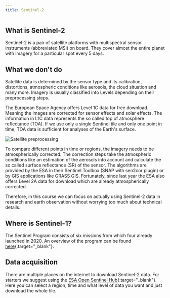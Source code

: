 ```yaml
---
title: Sentinel-2
---
```


## What is Sentinel-2

Sentinel-2 is a pair of satellite platforms with multispectral sensor instruments (abbreviated MSI) on board.
They cover almost the entire planet with imagery for a particular spot every 5 days.


## What we don't do

Satellite data is determined by the sensor type and its calibration, distortions, atmospheric conditions like aerosols, the cloud situation and many more.
Imagery is usually classified into Levels depending on their preprocessing steps.

The European Space Agency offers Level 1C data for free download. Meaning the images are corrected for sensor effects and solar effects. The information in L1C data represents the so called top of atmosphere reflectance (TOA). If we use only a single Sentinel tile and only one point in time, TOA data is sufficient for analyses of the Earth's surface.

![Satellite preprocessing](https://www.researchgate.net/profile/Aurelie_Shapiro/publication/324537528/figure/fig10/AS:631598747746307@1527596284067/An-overview-of-multispectral-satellite-imagery-processing-steps_W640.jpg) 

To compare different points in time or regions, the imagery needs to be atmospherically corrected. The correction steps take the atmospheric conditions like an estimation of the aerosols into account and calculate the so called surface reflectance (SR) of the sensor. 
The algorithms are provided by the ESA in their Sentinel Toolbox (SNAP with sen2cor plugin) or by GIS applications like GRASS GIS.
Fortunately, since last year the ESA also offers Level 2A data for download which are already atmospherically corrected.   


Therefore, in this course we can focus on actually using Sentinel-2 data in research and earth observation without worrying too much about technical details.

## Where is Sentinel-1?

The Sentinel Program consists of six missions from which four already launched in 2020. An overview of the program can be found [here](https://sentinel.esa.int/web/sentinel/missions){:target="_blank"}.


## Data acquisition

There are multiple places on the internet to download Sentinel-2 data.
For starters we suggest using the [ESA Open Sentinel Hub](https://scihub.copernicus.eu/dhus/#/home){:target="_blank"}.
Here you can select a region, time and what level of data you want and just download the whole tile.
